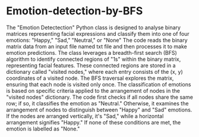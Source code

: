# Emotion-detection-by-BFS
The "Emotion Detectection" Python class is designed to analyse binary matrices representing facial expressions and classify them into one of four emotions: "Happy," "Sad," "Neutral," or "None" The code reads the binary matrix data from an input file named txt file and then processes it to make emotion predictions. 
The class leverages a breadth-first search (BFS) algorithm to identify connected
regions of "1s" within the binary matrix, representing facial features. These
connected regions are stored in a dictionary called "visited nodes," where each
entry consists of the (x, y) coordinates of a visited node. The BFS traversal
explores the matrix, ensuring that each node is visited only once.
The classification of emotions is based on specific criteria applied to the
arrangement of nodes in the "visited nodes" dictionary. The code first checks if
all nodes share the same row; if so, it classifies the emotion as "Neutral."
Otherwise, it examines the arrangement of nodes to distinguish between
"Happy" and "Sad" emotions. If the nodes are arranged vertically, it's "Sad,"
while a horizontal arrangement signifies "Happy." If none of these conditions
are met, the emotion is labelled as "None." 
